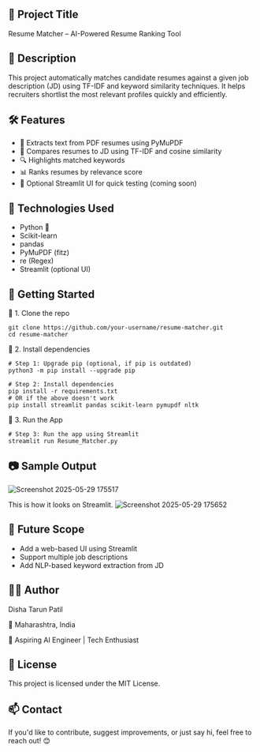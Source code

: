 ## 🧠 Project Title
Resume Matcher – AI-Powered Resume Ranking Tool

## 📌 Description
This project automatically matches candidate resumes against a given job description (JD) using TF-IDF and keyword similarity techniques. It helps recruiters shortlist the most relevant profiles quickly and efficiently.

## 🛠️ Features
- 📄 Extracts text from PDF resumes using PyMuPDF
- 🤖 Compares resumes to JD using TF-IDF and cosine similarity
- 🔍 Highlights matched keywords
- 📊 Ranks resumes by relevance score
- 🧪 Optional Streamlit UI for quick testing (coming soon)

## 🔧 Technologies Used
- Python 🐍
- Scikit-learn
- pandas
- PyMuPDF (fitz)
- re (Regex)
- Streamlit (optional UI)

## 🚀 Getting Started
🔹 1. Clone the repo
```
git clone https://github.com/your-username/resume-matcher.git
cd resume-matcher
```
🔹 2. Install dependencies
```
# Step 1: Upgrade pip (optional, if pip is outdated)
python3 -m pip install --upgrade pip

# Step 2: Install dependencies
pip install -r requirements.txt
# OR if the above doesn't work
pip install streamlit pandas scikit-learn pymupdf nltk
```
🔹 3. Run the App
```
# Step 3: Run the app using Streamlit
streamlit run Resume_Matcher.py
```

## 📷 Sample Output
![Screenshot 2025-05-29 175517](https://github.com/user-attachments/assets/fc7aeea3-07a2-4867-afcf-26dac7f45913)

This is how it looks on Streamlit.
![Screenshot 2025-05-29 175652](https://github.com/user-attachments/assets/502a4bbf-65ea-4e7e-b3a4-6118f474bf00)


## 🎯 Future Scope
- Add a web-based UI using Streamlit
- Support multiple job descriptions
- Add NLP-based keyword extraction from JD

## 🙋‍♂️ Author
Disha Tarun Patil

📍 Maharashtra, India

🎯 Aspiring AI Engineer | Tech Enthusiast

## 📄 License
This project is licensed under the MIT License.

## 📫 Contact
If you'd like to contribute, suggest improvements, or just say hi, feel free to reach out! 😊
